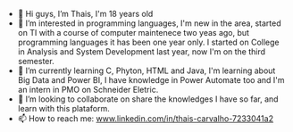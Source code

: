 - 👋 Hi guys, I’m Thais, I'm 18 years old
- 👀 I’m interested in programming languages, I'm new in the area, started on TI with a course of computer maintenece two yeas ago,
 but programming languages it has been one year only. I started on College in Analysis and System Development last year, now I'm on the third semester.
- 🌱 I’m currently learning C, Phyton, HTML and Java, I'm learning about Big Data and Power BI, I have knowledge in Power Automate too and I'm an intern in PMO on Schneider Eletric.
- 💞️ I’m looking to collaborate on share the knowledges I have so far, and learn with this plataform.
- 📫 How to reach me: www.linkedin.com/in/thais-carvalho-7233041a2

<!---
thacarvalho/thacarvalho is a ✨ special ✨ repository because its `README.md` (this file) appears on your GitHub profile.
You can click the Preview link to take a look at your changes.
--->
